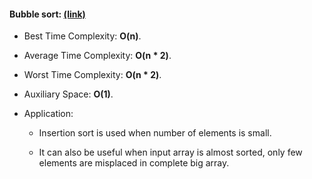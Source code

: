 #### Bubble sort: [(link)][1]
* Best Time Complexity: **O(n)**.

* Average Time Complexity: **O(n * 2)**.

* Worst Time Complexity: **O(n * 2)**. 

* Auxiliary Space: **O(1)**.

* Application: 
    * Insertion sort is used when number of elements is small. 

    * It can also be useful when input array is almost sorted, only few elements are 
        misplaced in complete big array.

[1]: https://www.geeksforgeeks.org/insertion-sort/